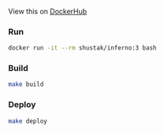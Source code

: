 
View this on [DockerHub](https://hub.docker.com/repository/docker/shustak/inferno/)

### Run
```bash
docker run -it --rm shustak/inferno:3 bash
```

### Build
```bash
make build
```

### Deploy
```bash
make deploy
```

